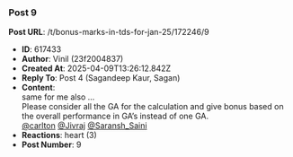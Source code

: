 ### Post 9
**Post URL**: /t/bonus-marks-in-tds-for-jan-25/172246/9
- **ID**: 617433
- **Author**: Vinil (23f2004837)
- **Created At**: 2025-04-09T13:26:12.842Z
- **Reply To**: Post 4 (Sagandeep Kaur, Sagan)
- **Content**:  
  same for me also …<br>
Please consider all the GA for the calculation and give bonus based on the overall performance in GA’s instead of one GA.<br>
<a class="mention" href="/u/carlton">@carlton</a> <a class="mention" href="/u/jivraj">@Jivraj</a> <a class="mention" href="/u/saransh_saini">@Saransh_Saini</a>
- **Reactions**: heart (3)
- **Post Number**: 9

